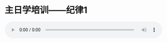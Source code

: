# 主日学培训——纪律1

<audio style="width: 100%;" preload="false" controls controlslist="nodownload"><source src="//cdn.wechat.edu.pl/audio/mp3/old/14902.mp3" type="audio/mpeg">Your browser does not support the audio element.</audio>


